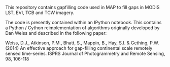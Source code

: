 This repository contains gapfilling code used in MAP to fill gaps in MODIS LST, EVI, TCB and TCW imagery.

The code is presently contained within an IPython notebook. This contains a Python / Cython reimplementation of algorithms originally developed by Dan Weiss and described in the following paper:

Weiss, D.J., Atkinson, P.M., Bhatt, S., Mappin, B., Hay, S.I. & Gething, P.W. (2014) An effective approach for gap-filling continental scale remotely sensed time-series. ISPRS Journal of Photogrammetry and Remote Sensing, 98, 106-118

